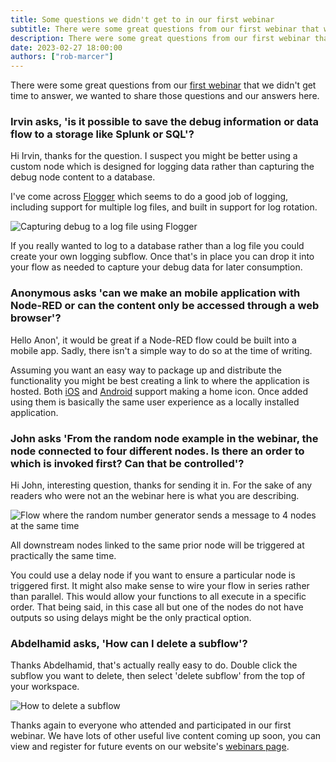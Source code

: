 ```yaml
---
title: Some questions we didn't get to in our first webinar
subtitle: There were some great questions from our first webinar that we didn't get time to answer, we wanted to share those questions and our answers here.
description: There were some great questions from our first webinar that we didn't get time to answer, we wanted to share those questions and our answers here.
date: 2023-02-27 18:00:00
authors: ["rob-marcer"]
---
```


There were some great questions from our [first webinar](https://www.youtube.com/watch?v=47EvfmJji-k) that we didn't get time to answer, we wanted to share those questions and our answers here. 
<!--more-->

### Irvin asks, 'is it possible to save the debug information or data flow to a storage like Splunk or SQL'?

Hi Irvin, thanks for the question. I suspect you might be better using a custom node which is designed for logging data rather than capturing the debug node content to a database.

I've come across [Flogger](https://flows.nodered.org/node/node-red-contrib-flogger) which seems to do a good job of logging, including support for multiple log files, and built in support for log rotation.

![Capturing debug to a log file using Flogger](../images/flogger.gif "Capturing debug to a log file using Flogger")

If you really wanted to log to a database rather than a log file you could create your own logging subflow. Once that's in place you can drop it into your flow as needed to capture your debug data for later consumption.

### Anonymous asks 'can we make an mobile application with Node-RED or can the content only be accessed through a web browser'?

Hello Anon', it would be great if a Node-RED flow could be built into a mobile app. Sadly, there isn't a simple way to do so at the time of writing.

Assuming you want an easy way to package up and distribute the functionality you might be best creating a link to where the application is hosted. Both [iOS](https://www.macrumors.com/how-to/add-a-web-link-to-home-screen-iphone-ipad/) and [Android](https://www.androidauthority.com/add-website-android-iphone-home-screen-3181682/) support making a home icon. Once added using them is basically the same user experience as a locally installed application. 

### John asks 'From the random node example in the webinar, the node connected to four different nodes. Is there an order to which is invoked first? Can that be controlled'?

Hi John, interesting question, thanks for sending it in. For the sake of any readers who were not an the webinar here is what you are describing.

![Flow where the random number generator sends a message to 4 nodes at the same time](../images/chart-flow.png "Flow where the random number generator sends a message to 4 nodes at the same time")

All downstream nodes linked to the same prior node will be triggered at practically the same time.

You could use a delay node if you want to ensure a particular node is triggered first. It might also make sense to wire your flow in series rather than parallel. This would allow your functions to all execute in a specific order. That being said, in this case all but one of the nodes do not have outputs so using delays might be the only practical option.

### Abdelhamid asks, 'How can I delete a subflow'?

Thanks Abdelhamid, that's actually really easy to do. Double click the subflow you want to delete, then select 'delete subflow' from the top of your workspace.

![How to delete a subflow](../images/delete-subflow.png "How to delete a subflow")

Thanks again to everyone who attended and participated in our first webinar. We have lots of other useful live content coming up soon, you can view and register for future events on our website's [webinars page](https://flowforge.com/webinars/).
